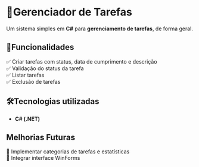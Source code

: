 # 📌Gerenciador de Tarefas

Um sistema simples em **C#** para **gerenciamento de tarefas**, de forma geral.
## 🚀Funcionalidades

✅ Criar tarefas com status, data de cumprimento e descrição<br>
✅ Validação do status da tarefa<br>
✅ Listar tarefas<br>
✅ Exclusão de tarefas

## 🛠️Tecnologias utilizadas

- **C# (.NET)<br>**
<!-- **JSON (System.Text.Json)**-->

## Melhorias Futuras

🔹 Implementar categorias de tarefas e estatísticas<br>
🔹 Integrar interface WinForms
